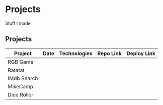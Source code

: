# Projects
Stuff I made


## Projects
| Project      | Date | Technologies | Repo Link |  Deploy Link |
|--------------|------|--------------|-----------|--------------|
|RGB Game      |          |          |              |          |
|Ratatat       |          |          |              |          |
|IMdb Search   |          |          |              |          |
|MikeCamp      |          |          |              |          |
|Dice Roller   |          |          |              |          |

